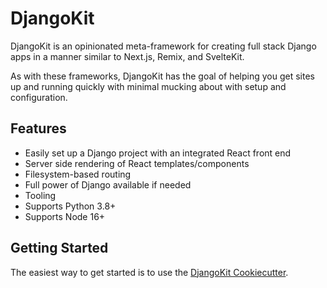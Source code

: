 # DjangoKit

DjangoKit is an opinionated meta-framework for creating full stack
Django apps in a manner similar to Next.js, Remix, and SvelteKit.

As with these frameworks, DjangoKit has the goal of helping you get
sites up and running quickly with minimal mucking about with setup and
configuration.

## Features

- Easily set up a Django project with an integrated React front end
- Server side rendering of React templates/components
- Filesystem-based routing
- Full power of Django available if needed
- Tooling
- Supports Python 3.8+
- Supports Node 16+

## Getting Started

The easiest way to get started is to use the
[DjangoKit Cookiecutter](cookiecutter).
